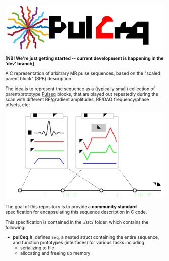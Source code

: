
![logo](doc/logo.svg)

**[NB! We're just getting started -- current development is happening in the 'dev' branch]**

A C representation of arbitrary MR pulse sequences, based on the "scaled parent block" (SPB) description.

The idea is to represent the sequence as a (typically small) collection of parent/prototype
[Pulseq](https://pulseq.github.io/)
blocks, that are played out repeatedly during the scan with different
RF/gradient amplitudes, RF/DAQ frequency/phase offsets, etc:

![model](doc/model.svg)

The goal of this repository is to provide a **community standard** specification
for encapsulating this sequence description in C code.

This specification is contained in the ./src/ folder, which contains the following:
* **pulCeq.h**: defines `Seq`, a nested struct containing the entire sequence, and
function prototypes (interfaces) for various tasks including
   * serializing to file
   * allocating and freeing up memory

